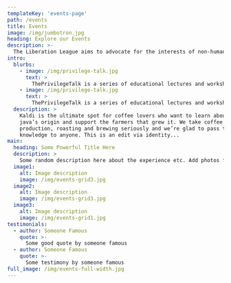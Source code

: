 ```yaml
---
templateKey: 'events-page'
path: /events
title: Events
image: /img/jumbotron.jpg
heading: Explore our Events
description: >-
  The Liberation League aims to advocate for the interests of non-human persons by promoting veganism.
intro:
  blurbs:
    - image: /img/privilege-talk.jpg
      text: >
        ThePrivilegeTalk is a series of educational lectures and workshops conducted by social justice advocates across the country on anti- speciesism, animal rights and animal liberation in schools and colleges in Pune and nearby cities. The focus of this project to raise awareness about speciesism, which involves the assigning of values and rights to individuals solely on the basis of their species membership and how it contributes to the oppression faced by non-human persons in our society owing to the property status assigned to them.
    - image: /img/privilege-talk.jpg
      text: >
        ThePrivilegeTalk is a series of educational lectures and workshops conducted by social justice advocates across the country on anti- speciesism, animal rights and animal liberation in schools and colleges in Pune and nearby cities. The focus of this project to raise awareness about speciesism, which involves the assigning of values and rights to individuals solely on the basis of their species membership and how it contributes to the oppression faced by non-human persons in our society owing to the property status assigned to them.
  description: >
    Kaldi is the ultimate spot for coffee lovers who want to learn about their
    java’s origin and support the farmers that grew it. We take coffee
    production, roasting and brewing seriously and we’re glad to pass that
    knowledge to anyone. This is an edit via identity...
main:
  heading: Some Powerful Title Here
  description: >
    Some random description here about the experience etc. Add photos from real events over here.
  image1:
    alt: Image description
    image: /img/events-grid3.jpg
  image2:
    alt: Image description
    image: /img/events-grid3.jpg
  image3:
    alt: Image description
    image: /img/events-grid1.jpg
testimonials:
  - author: Someone Famous
    quote: >-
      Some good quote by someone famous
  - author: Someone Famous
    quote: >-
      Some testimony by someone famous
full_image: /img/events-full-width.jpg
---
```

